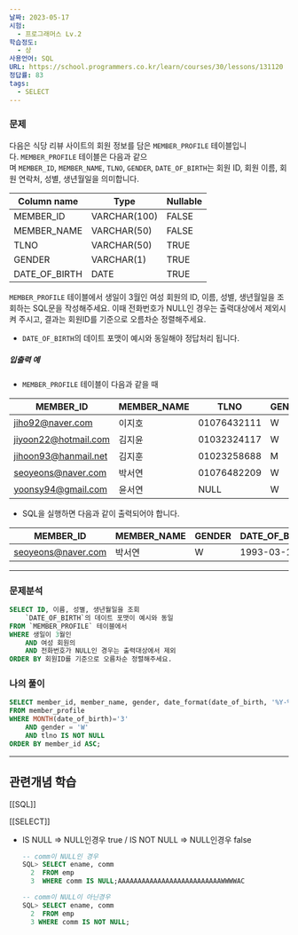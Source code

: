 ```yaml
---
날짜: 2023-05-17
시험:
  - 프로그래머스 Lv.2
학습정도:
  - 상
사용언어: SQL
URL: https://school.programmers.co.kr/learn/courses/30/lessons/131120
정답률: 83
tags:
  - SELECT
---
```

### 문제

다음은 식당 리뷰 사이트의 회원 정보를 담은 `MEMBER_PROFILE` 테이블입니다. `MEMBER_PROFILE` 테이블은 다음과 같으며 `MEMBER_ID`, `MEMBER_NAME`, `TLNO`, `GENDER`, `DATE_OF_BIRTH`는 회원 ID, 회원 이름, 회원 연락처, 성별, 생년월일을 의미합니다.

| Column name | Type | Nullable |
| --- | --- | --- |
| MEMBER_ID | VARCHAR(100) | FALSE |
| MEMBER_NAME | VARCHAR(50) | FALSE |
| TLNO | VARCHAR(50) | TRUE |
| GENDER | VARCHAR(1) | TRUE |
| DATE_OF_BIRTH | DATE | TRUE |

`MEMBER_PROFILE` 테이블에서 생일이 3월인 여성 회원의 ID, 이름, 성별, 생년월일을 조회하는 SQL문을 작성해주세요. 이때 전화번호가 NULL인 경우는 출력대상에서 제외시켜 주시고, 결과는 회원ID를 기준으로 오름차순 정렬해주세요.
- `DATE_OF_BIRTH`의 데이트 포맷이 예시와 동일해야 정답처리 됩니다.

##### 입출력 예
- `MEMBER_PROFILE` 테이블이 다음과 같을 때

| MEMBER_ID | MEMBER_NAME | TLNO | GENDER | DATE_OF_BIRTH |
| --- | --- | --- | --- | --- |
| jiho92@naver.com | 이지호 | 01076432111 | W | 1992-02-12 |
| jiyoon22@hotmail.com | 김지윤 | 01032324117 | W | 1992-02-22 |
| jihoon93@hanmail.net | 김지훈 | 01023258688 | M | 1993-02-23 |
| seoyeons@naver.com | 박서연 | 01076482209 | W | 1993-03-16 |
| yoonsy94@gmail.com | 윤서연 | NULL | W | 1994-03-19 |   

- SQL을 실행하면 다음과 같이 출력되어야 합니다.

| MEMBER_ID | MEMBER_NAME | GENDER | DATE_OF_BIRTH |
| --- | --- | --- | --- |
| seoyeons@naver.com | 박서연 | W | 1993-03-16 |

--- 
### 문제분석

``` sql
SELECT ID, 이름, 성별, 생년월일을 조회
	`DATE_OF_BIRTH`의 데이트 포맷이 예시와 동일
FROM `MEMBER_PROFILE` 테이블에서
WHERE 생일이 3월인
	AND 여성 회원의
	AND 전화번호가 NULL인 경우는 출력대상에서 제외
ORDER BY 회원ID를 기준으로 오름차순 정렬해주세요.
```

### 나의 풀이

```sql
SELECT member_id, member_name, gender, date_format(date_of_birth, '%Y-%m-%d')
FROM member_profile
WHERE MONTH(date_of_birth)='3'
    AND gender = 'W'
    AND tlno IS NOT NULL
ORDER BY member_id ASC;
```

--- 
## 관련개념 학습

[[SQL]]

[[SELECT]]
- IS NULL ⇒ NULL인경우 true / IS NOT NULL ⇒ NULL인경우 false
    ```sql
    -- comm이 NULL인 경우
    SQL> SELECT ename, comm
      2  FROM emp
      3  WHERE comm IS NULL;AAAAAAAAAAAAAAAAAAAAAAAAAAWWWWAC
    
    -- comm이 NULL이 아닌경우
    SQL> SELECT ename, comm
      2  FROM emp
      3 WHERE comm IS NOT NULL;
    ```